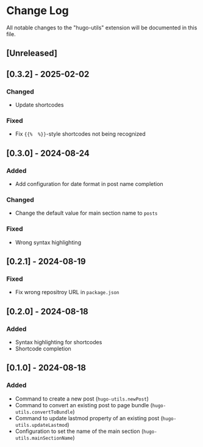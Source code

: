 # Change Log

All notable changes to the "hugo-utils" extension will be documented in this file.

## [Unreleased]

## [0.3.2] - 2025-02-02

### Changed

- Update shortcodes

### Fixed

- Fix `{{%  %}}`-style shortcodes not being recognized

## [0.3.0] - 2024-08-24

### Added

- Add configuration for date format in post name completion

### Changed

- Change the default value for main section name to `posts`

### Fixed

- Wrong syntax highlighting

## [0.2.1] - 2024-08-19

### Fixed

- Fix wrong repositroy URL in `package.json`

## [0.2.0] - 2024-08-18

### Added

- Syntax highlighting for shortcodes
- Shortcode completion

## [0.1.0] - 2024-08-18

### Added

- Command to create a new post (`hugo-utils.newPost`)
- Command to convert an existing post to page bundle (`hugo-utils.convertToBundle`)
- Command to update lastmod property of an existing post (`hugo-utils.updateLastmod`)
- Configuration to set the name of the main section (`hugo-utils.mainSectionName`)

